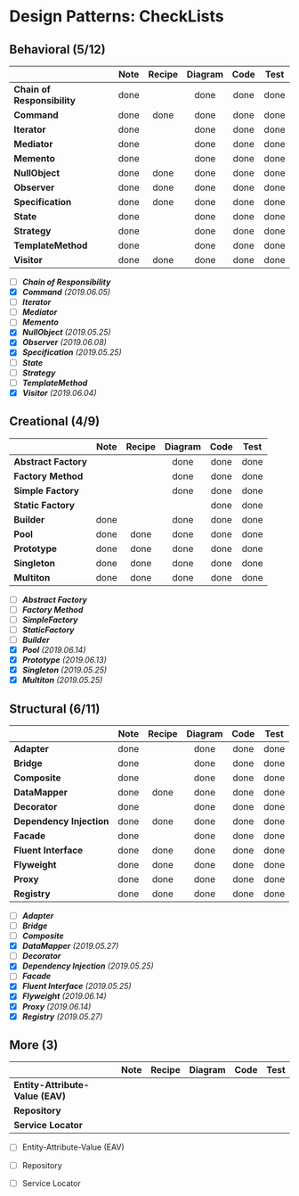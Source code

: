 # Design Patterns: CheckLists

## Behavioral (5/12)
| | Note | Recipe | Diagram | Code | Test
--- | :---:| :---:| :---: | :---:| :---:|
**Chain of Responsibility** | done |  | done | done | done 
**Command** | done | done | done | done | done 
**Iterator** | done |  | done | done | done 
**Mediator** | done |  | done | done | done 
**Memento** | done |  | done | done | done 
**NullObject** | done | done | done | done | done 
**Observer** | done | done | done | done | done 
**Specification** | done | done | done | done | done 
**State** | done |  | done | done | done 
**Strategy** | done |  | done | done | done  
**TemplateMethod** | done |  | done | done | done 
**Visitor** | done | done | done | done | done 

- [ ] **_Chain of Responsibility_**
- [x] **_Command_** _(2019.06.05)_
- [ ] **_Iterator_** 
- [ ] **_Mediator_**
- [ ] **_Memento_**
- [x] **_NullObject_** _(2019.05.25)_ 
- [x] **_Observer_** _(2019.06.08)_ 
- [x] **_Specification_** _(2019.05.25)_  
- [ ] **_State_** 
- [ ] **_Strategy_** 
- [ ] **_TemplateMethod_** 
- [x] **_Visitor_** _(2019.06.04)_ 

## Creational (4/9)
| | Note | Recipe | Diagram | Code | Test
--- | :---:| :---:| :---: | :---:| :---:|
**Abstract Factory** | | | done | done | done
**Factory Method** | | | done | done | done
**Simple Factory** | | | done | done | done
**Static Factory** | | |  | done | done
**Builder** | done |  | done | done | done
**Pool** | done | done | done | done | done 
**Prototype** | done | done | done | done | done
**Singleton** | done | done | done | done | done
**Multiton** | done | done | done | done | done


- [ ] **_Abstract Factory_**
- [ ] **_Factory Method_**
- [ ] **_SimpleFactory_**
- [ ] **_StaticFactory_**
- [ ] **_Builder_**  
- [x] **_Pool_** _(2019.06.14)_ 
- [x] **_Prototype_** _(2019.06.13)_
- [x] **_Singleton_** _(2019.05.25)_  
- [x] **_Multiton_** _(2019.05.25)_ 

## Structural (6/11)
| | Note | Recipe | Diagram | Code | Test
--- | :---:| :---:| :---: | :---:| :---:|
**Adapter** | done |  | done | done | done 
**Bridge** | done |  | done | done | done 
**Composite** | done |  | done | done | done
**DataMapper** | done | done | done | done | done 
**Decorator** | done |  | done | done | done 
**Dependency Injection** | done | done | done | done | done 
**Facade** | done |  | done | done | done 
**Fluent Interface** | done | done | done | done | done 
**Flyweight** | done | done | done | done | done 
**Proxy** | done | done | done | done | done 
**Registry** | done | done | done | done | done 


- [ ] **_Adapter_**
- [ ] **_Bridge_**
- [ ] **_Composite_**
- [x] **_DataMapper_** _(2019.05.27)_ 
- [ ] **_Decorator_**
- [x] **_Dependency Injection_** _(2019.05.25)_ 
- [ ] **_Facade_** 
- [x] **_Fluent Interface_** _(2019.05.25)_  
- [x] **_Flyweight_** _(2019.06.14)_ 
- [x] **_Proxy_** _(2019.06.14)_  
- [x] **_Registry_** _(2019.05.27)_ 

## More (3)
| | Note | Recipe | Diagram | Code | Test
--- | :---:| :---:| :---: | :---:| :---:|
**Entity-Attribute-Value (EAV)** | | | | 
**Repository** | | | | 
**Service Locator** | | | | 

- [ ] Entity-Attribute-Value (EAV)
- [ ] Repository
- [ ] Service Locator



